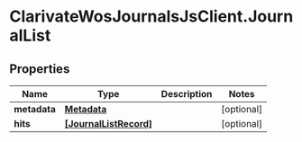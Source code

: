 # ClarivateWosJournalsJsClient.JournalList

## Properties

Name | Type | Description | Notes
------------ | ------------- | ------------- | -------------
**metadata** | [**Metadata**](Metadata.md) |  | [optional] 
**hits** | [**[JournalListRecord]**](JournalListRecord.md) |  | [optional] 


